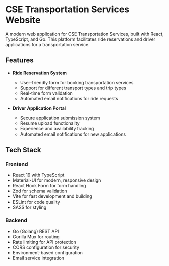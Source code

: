# CSE Transportation Services Website

A modern web application for CSE Transportation Services, built with React, TypeScript, and Go. This platform facilitates ride reservations and driver applications for a transportation service.

## Features

- **Ride Reservation System**

  - User-friendly form for booking transportation services
  - Support for different transport types and trip types
  - Real-time form validation
  - Automated email notifications for ride requests

- **Driver Application Portal**
  - Secure application submission system
  - Resume upload functionality
  - Experience and availability tracking
  - Automated email notifications for new applications

## Tech Stack

### Frontend

- React 19 with TypeScript
- Material-UI for modern, responsive design
- React Hook Form for form handling
- Zod for schema validation
- Vite for fast development and building
- ESLint for code quality
- SASS for styling

### Backend

- Go (Golang) REST API
- Gorilla Mux for routing
- Rate limiting for API protection
- CORS configuration for security
- Environment-based configuration
- Email service integration

